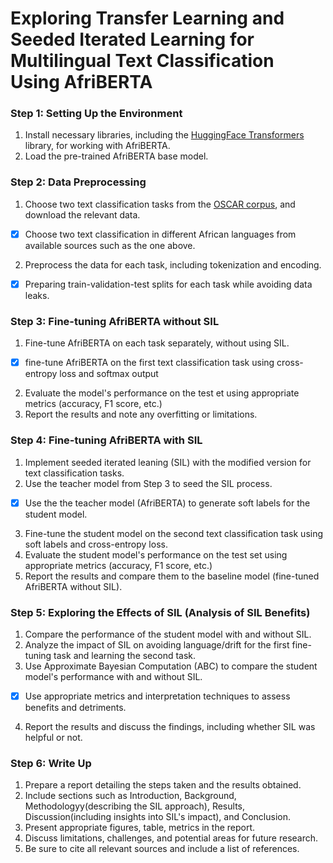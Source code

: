 # Exploring Transfer Learning and Seeded Iterated Learning for Multilingual Text Classification Using AfriBERTA


### Step 1: Setting Up the Environment
1. Install necessary libraries, including the [HuggingFace Transformers]( https://huggingface.co/transformers/) library, for working with AfriBERTA.
2. Load the pre-trained AfriBERTA base model.

### Step 2: Data Preprocessing
1. Choose two text classification tasks from the [OSCAR corpus](https://oscar-corpus.com/), and download the relevant data.
-[x]  Choose two text classification in different African languages from available sources such as the one above.
2. Preprocess the data for each task, including tokenization and encoding.
- [x] Preparing train-validation-test splits for each task while avoiding data leaks.

### Step 3: Fine-tuning AfriBERTA without SIL
1. Fine-tune AfriBERTA on each task separately, without using SIL.
- [x] fine-tune AfriBERTA on the first text classification task using cross-entropy loss and softmax output
2. Evaluate the model's performance on the test et using appropriate metrics (accuracy, F1 score, etc.)
3. Report the results and note any overfitting or limitations.

### Step 4: Fine-tuning AfriBERTA with SIL
1. Implement seeded iterated leaning (SIL) with the modified version for text classification tasks.
2. Use the teacher model from Step 3 to seed the SIL process.
-[x] Use the the teacher model (AfriBERTA) to generate soft labels for the student model.
3. Fine-tune the student model on the second text classification task using soft labels and cross-entropy loss.
4. Evaluate the student model's performance on the test set using appropriate metrics (accuracy, F1 score, etc.)
5. Report the results and compare them to the baseline model (fine-tuned AfriBERTA without SIL).

### Step 5: Exploring the Effects of SIL (Analysis of SIL Benefits)
1. Compare the performance of the student model with and without SIL.
2. Analyze the impact of SIL on avoiding language/drift for the first fine-tuning task and learning the second task.
3. Use Approximate Bayesian Computation (ABC) to compare the student model's performance with and without SIL.
- [x] Use appropriate metrics and interpretation techniques to assess benefits and detriments.
4. Report the results and discuss the findings, including whether SIL was helpful or not.

### Step 6: Write Up
1. Prepare a report detailing the steps taken and the results obtained.
2. Include sections such as Introduction, Background, Methodologyy(describing the SIL approach), Results, Discussion(including insights into SIL's impact), and Conclusion.
3. Present appropriate figures, table, metrics in the report.
4. Discuss limitations, challenges, and potential areas for future research.
5. Be sure to cite all relevant sources and include a list of references.
